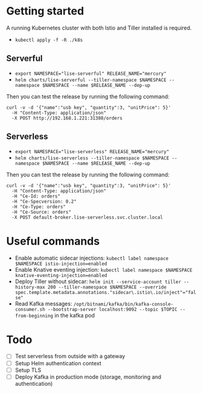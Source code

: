 # Getting started
A running Kubernetes cluster with both Istio and Tiller installed is required.
* `kubectl apply -f -R ./k8s`

## Serverful
* `export NAMESPACE="lise-serverful" RELEASE_NAME="mercury"` 
* `helm charts/lise-serverful --tiller-namespace $NAMESPACE --namespace $NAMESPACE --name $RELEASE_NAME --dep-up`

Then you can test the release by running the following command:
```shell script
curl -v -d '{"name":"usb key", "quantity":3, "unitPrice": 5}' 
  -H "Content-Type: application/json" 
  -X POST http://192.168.1.221:31380/orders
```

## Serverless
* `export NAMESPACE="lise-serverless" RELEASE_NAME="mercury"` 
* `helm charts/lise-serverless --tiller-namespace $NAMESPACE --namespace $NAMESPACE --name $RELEASE_NAME --dep-up`

Then you can test the release by running the following command:
```shell script
curl -v -d '{"name":"usb key", "quantity":3, "unitPrice": 5}' 
  -H "Content-Type: application/json" 
  -H "Ce-Id: orders"
  -H "Ce-Specversion: 0.2"
  -H "Ce-Type: orders"
  -H "Ce-Source: orders"
  -X POST default-broker.lise-serverless.svc.cluster.local
```

# Useful commands
* Enable automatic sidecar injections: `kubectl label namespace $NAMESPACE istio-injection=enabled`
* Enable Knative eventing injection: `kubectl label namespace $NAMESPACE knative-eventing-injection=enabled` 
* Deploy Tiller without sidecar: `helm init --service-account tiller --history-max 200 --tiller-namespace $NAMESPACE --override spec.template.metadata.annotations."sidecar\.istio\.io/inject"="false"`
* Read Kafka messages: `/opt/bitnami/kafka/bin/kafka-console-consumer.sh --bootstrap-server localhost:9092 --topic $TOPIC --from-beginning` in the kafka pod

# Todo
- [ ] Test serverless from outside with a gateway
- [ ] Setup Helm authentication context
- [ ] Setup TLS
- [ ] Deploy Kafka in production mode (storage, monitoring and authentication)
